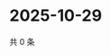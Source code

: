 # 2025-10-29

共 0 条

<!-- BEGIN ZHIHUVIDEO -->
<!-- 最后更新时间 Wed Oct 29 2025 11:42:51 GMT+0800 (China Standard Time) -->

<!-- END ZHIHUVIDEO -->
